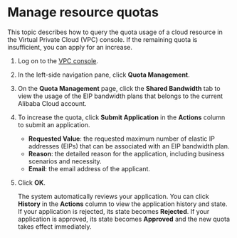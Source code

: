 # Manage resource quotas

This topic describes how to query the quota usage of a cloud resource in the Virtual Private Cloud \(VPC\) console. If the remaining quota is insufficient, you can apply for an increase.

1.  Log on to the [VPC console](https://vpcnext.console.aliyun.com/vpc).

2.  In the left-side navigation pane, click **Quota Management**.

3.  On the **Quota Management** page, click the **Shared Bandwidth** tab to view the usage of the EIP bandwidth plans that belongs to the current Alibaba Cloud account.

4.  To increase the quota, click **Submit Application** in the **Actions** column to submit an application.

    -   **Requested Value**: the requested maximum number of elastic IP addresses \(EIPs\) that can be associated with an EIP bandwidth plan.
    -   **Reason**: the detailed reason for the application, including business scenarios and necessity.
    -   **Email**: the email address of the applicant.
5.  Click **OK**.

    The system automatically reviews your application. You can click **History** in the **Actions** column to view the application history and state. If your application is rejected, its state becomes **Rejected**. If your application is approved, its state becomes **Approved** and the new quota takes effect immediately.


